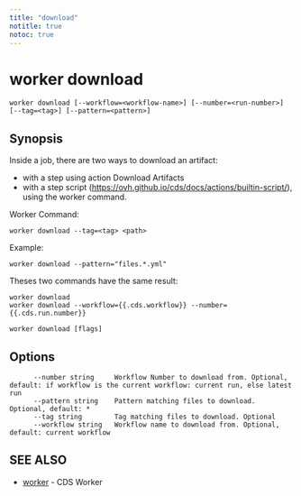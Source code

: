 ```yaml
---
title: "download"
notitle: true
notoc: true
---
```

# worker download

`worker download [--workflow=<workflow-name>] [--number=<run-number>] [--tag=<tag>] [--pattern=<pattern>]`

## Synopsis


Inside a job, there are two ways to download an artifact:

* with a step using action Download Artifacts
* with a step script (https://ovh.github.io/cds/docs/actions/builtin-script/), using the worker command.

Worker Command:

	worker download --tag=<tag> <path>

Example:

	worker download --pattern="files.*.yml"

Theses two commands have the same result:

	worker download
	worker download --workflow={{.cds.workflow}} --number={{.cds.run.number}}

		

```
worker download [flags]
```

## Options

```
      --number string     Workflow Number to download from. Optional, default: if workflow is the current workflow: current run, else latest run
      --pattern string    Pattern matching files to download. Optional, default: *
      --tag string        Tag matching files to download. Optional
      --workflow string   Workflow name to download from. Optional, default: current workflow
```

## SEE ALSO

* [worker](/docs/components/worker/worker/)	 - CDS Worker


